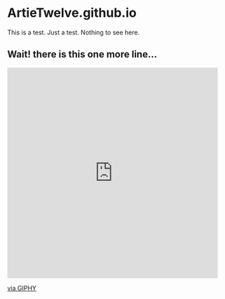# ArtieTwelve.github.io

This is a test. Just a test. Nothing to see here.

## Wait! there is this one more line...




<iframe src="https://giphy.com/embed/ZEOS3YX3oX6nuKcqFE" width="480" height="480" frameBorder="0" class="giphy-embed" allowFullScreen></iframe><p><a href="https://giphy.com/gifs/WeltenwandlerDesignagenturGmbH-bro-tire-wwda-ZEOS3YX3oX6nuKcqFE">via GIPHY</a></p>